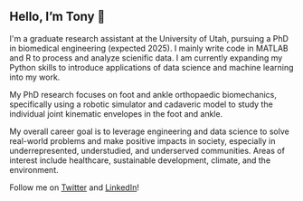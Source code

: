 ## Hello, I’m Tony 👋

I'm a graduate research assistant at the University of Utah, pursuing a PhD in biomedical engineering (expected 2025). I mainly write code in MATLAB and R to process and analyze scienific data. I am currently expanding my Python skills to introduce applications of data science and machine learning into my work.

My PhD research focuses on foot and ankle orthopaedic biomechanics, specifically using a robotic simulator and cadaveric model to study the individual joint kinematic envelopes in the foot and ankle.

My overall career goal is to leverage engineering and data science to solve real-world problems and make positive impacts in society, especially in underrepresented, understudied, and underserved communities. Areas of interest include healthcare, sustainable development, climate, and the environment.

Follow me on [Twitter](https://twitter.com/Anth0nyHLe) and [LinkedIn](https://www.linkedin.com/in/anth0nyhle/)!

<!---
anth0nyhle/anth0nyhle is a ✨ special ✨ repository because its `README.md` (this file) appears on your GitHub profile.
You can click the Preview link to take a look at your changes.
--->
